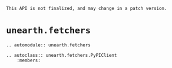 ```{caution}
This API is not finalized, and may change in a patch version.
```

# `unearth.fetchers`

```{eval-rst}
.. automodule:: unearth.fetchers

.. autoclass:: unearth.fetchers.PyPIClient
    :members:
```
